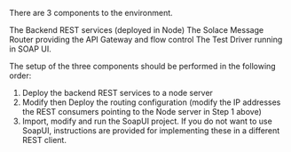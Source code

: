 
There are 3 components to the environment.

The Backend REST services (deployed in Node)
The Solace Message Router providing the API Gateway and flow control
The Test Driver running in SOAP UI.

The setup of the three components should be performed in the following order:

1. Deploy the backend REST services to a node server
2. Modify then Deploy the routing configuration (modify the IP addresses the REST consumers pointing to the Node server in Step 1 above)
3. Import, modify and run the SoapUI project.  If you do not want to use SoapUI, instructions are provided for implementing these in a different REST client.
